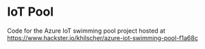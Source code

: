 # IoT Pool
Code for the Azure IoT swimming pool project hosted at https://www.hackster.io/khilscher/azure-iot-swimming-pool-f1a68c
